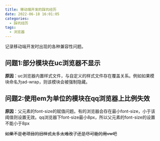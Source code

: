 ```yaml
---
title: 移动端开发的踩坑经历
date: 2022-06-18 16:01:05
categories:
  - 踩坑经历
tags:
  - 浏览器
---
```

记录移动端开发时出现的各种兼容性问题。
<!-- more --> 
## 问题1:部分模块在uc浏览器不显示
**原因**：uc浏览器内置样式文件，与自定义的样式文件存在覆盖关系。例如如果模块命名为ad-wrap，则该模块会被强制隐藏。
## 问题2:使用em为单位的模块在qq浏览器上比例失效
**原因**：父元素的font-size的赋值问题。有的浏览器会存在最小font-size，小于该阈值则设置无效。qq浏览器下font-size最小8px，所以父元素的font-size的设置不能小于8px

~~如果不是老项目的旧样式太多太难改了还是尽可能的用vw吧~~